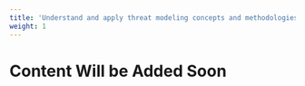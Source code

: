 ```yaml
---
title: 'Understand and apply threat modeling concepts and methodologies'
weight: 1
---
```


# Content Will be Added Soon